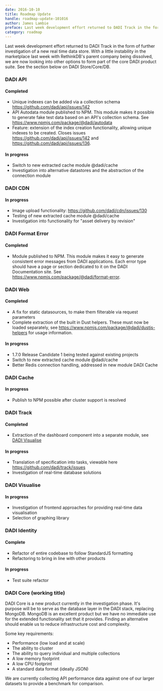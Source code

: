 ```yaml
---
date: 2016-10-10
title: Roadmap Update
handle: roadmap-update-101016
author: James Lambie
preface: Last week development effort returned to DADI Track in the form of further investigation of a new real time data store.  
category: roadmap
---
```


Last week development effort returned to DADI Track in the form of further investigation of a new real time data store. With a little instability in the marketplace last week with RethinkDB's parent company being dissolved, we are now looking into other options to form part of the core DADI product suite. See the section below on DADI Store/Core/DB.

### DADI API

#### Completed

* Unique indexes can be added via a collection schema https://github.com/dadi/api/issues/142
* API Autodata module published to NPM. This module makes it possible to generate fake test data based on an API's collection schema. See https://www.npmjs.com/package/@dadi/autodata
* Feature: extension of the index creation functionality, allowing unique indexes to be created. Closes issues https://github.com/dadi/api/issues/142 and https://github.com/dadi/api/issues/136.

#### In progress

* Switch to new extracted cache module @dadi/cache
* Investigation into alternative datastores and the abstraction of the connection module

### DADI CDN

#### In progress

* Image upload functionality: https://github.com/dadi/cdn/issues/130
* Testing of new extracted cache module @dadi/cache
* Investigation into functionality for "asset delivery by revision"

### DADI Format Error

#### Completed

* Module published to NPM. This module makes it easy to generate consistent error messages from DADI applications. Each error type should have a page or section dedicated to it on the DADI Documentation site. See https://www.npmjs.com/package/@dadi/format-error.

### DADI Web

#### Completed

* A fix for static datasources, to make them filterable via request parameters
* Complete extraction of the built in Dust helpers. These must now be loaded separately, see https://www.npmjs.com/package/@dadi/dustjs-helpers
for usage information.

#### In progress

* 1.7.0 Release Candidate 1 being tested against existing projects
* Switch to new extracted cache module @dadi/cache
* Better Redis connection handling, addressed in new module DADI Cache

### DADI Cache

#### In progress

* Publish to NPM possible after cluster support is resolved

### DADI Track

#### Completed

* Extraction of the dashboard component into a separate module, see [DADI Visualise](#dadi-visualise)

#### In progress

* Translation of specification into tasks, viewable here https://github.com/dadi/track/issues
* Investigation of real-time database solutions

### DADI Visualise

#### In progress

* Investigation of frontend approaches for providing real-time data visualisation
* Selection of graphing library

### DADI Identity

#### Complete

* Refactor of entire codebase to follow StandardJS formatting
* Refactoring to bring in line with other products

#### In progress

* Test suite refactor

### DADI Core (working title)

DADI Core is a new product currently in the investigation phase. It's purpose will be to serve as the database layer in the DADI stack, replacing MongoDB. MongoDB is an excellent product but we have no immediate use for the extended
functionality set that it provides. Finding an alternative should enable us to reduce infrastructure cost and complexity.

Some key requirements:

- Performance (low load and at scale)
- The ability to cluster
- The ability to query individual and multiple collections
- A low memory footprint
- A low CPU footprint
- A standard data format (ideally JSON)

We are currently collecting API performance data against one of our larger datasets to provide a benchmark for comparison.